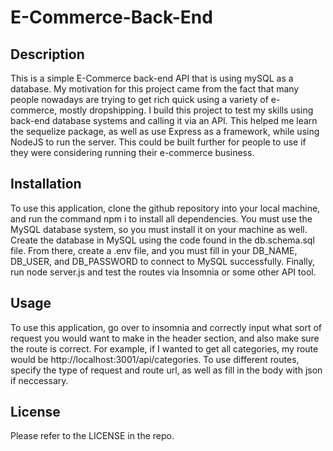 # E-Commerce-Back-End

## Description

This is a simple E-Commerce back-end API that is using mySQL as a database. My motivation for this project came from the fact that many people nowadays are trying to get rich quick using a variety of e-commerce, mostly dropshipping. I build this project to test my skills using back-end database systems and calling it via an API. This helped me learn the sequelize package, as well as use Express as a framework, while using NodeJS to run the server. This could be built further for people to use if they were considering running their e-commerce business.

## Installation

To use this application, clone the github repository into your local machine, and run the command npm i to install all dependencies. You must use the MySQL database system, so you must install it on your machine as well. Create the database in MySQL using the code found in the db.schema.sql file. From there, create a .env file, and you must fill in your DB_NAME, DB_USER, and DB_PASSWORD to connect to MySQL successfully. Finally, run node server.js and test the routes via Insomnia or some other API tool.

## Usage

To use this application, go over to insomnia and correctly input what sort of request you would want to make in the header section, and also make sure the route is correct. For example, if I wanted to get all categories, my route would be http://localhost:3001/api/categories. To use different routes, specify the type of request and route url, as well as fill in the body with json if neccessary.

## License

Please refer to the LICENSE in the repo.
